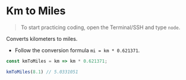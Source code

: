 # Km to Miles

> To start practicing coding, open the Terminal/SSH and type `node`.

Converts kilometers to miles.

- Follow the conversion formula `mi = km * 0.621371`.

```js
const kmToMiles = km => km * 0.621371;
```

```js
kmToMiles(8.1) // 5.0331051
```
